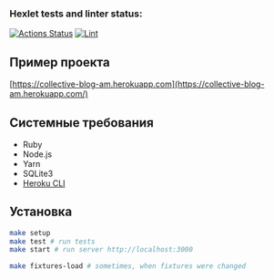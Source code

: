 ### Hexlet tests and linter status:
[![Actions Status](https://github.com/leshasmp/rails-project-lvl3/workflows/hexlet-check/badge.svg)](https://github.com/leshasmp/rails-project-lvl3/actions)
[![Lint](https://github.com/leshasmp/rails-project-lvl3/actions/workflows/lint.yml/badge.svg)](https://github.com/leshasmp/rails-project-lvl3/actions/workflows/lint.yml)

## Пример проекта

[https://collective-blog-am.herokuapp.com](https://collective-blog-am.herokuapp.com/)

## Системные требования

* Ruby
* Node.js
* Yarn
* SQLite3
* [Heroku CLI](https://devcenter.heroku.com/articles/heroku-cli#download-and-install)

## Установка

```sh
make setup
make test # run tests
make start # run server http://localhost:3000

make fixtures-load # sometimes, when fixtures were changed
